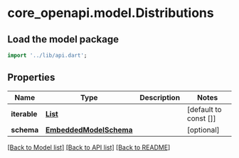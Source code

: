 # core_openapi.model.Distributions

## Load the model package
```dart
import '../lib/api.dart';
```

## Properties
Name | Type | Description | Notes
------------ | ------------- | ------------- | -------------
**iterable** | [**List<Distribution>**](Distribution.md) |  | [default to const []]
**schema** | [**EmbeddedModelSchema**](EmbeddedModelSchema.md) |  | [optional] 

[[Back to Model list]](../README.md#documentation-for-models) [[Back to API list]](../README.md#documentation-for-api-endpoints) [[Back to README]](../README.md)


